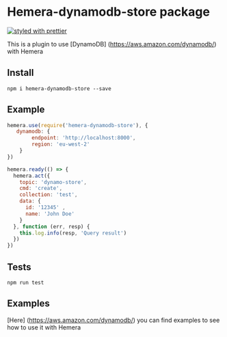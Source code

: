 # Hemera-dynamodb-store package

[![styled with prettier](https://img.shields.io/badge/styled_with-prettier-ff69b4.svg)](#badge)

This is a plugin to use [DynamoDB] (https://aws.amazon.com/dynamodb/) with Hemera 

## Install

```
npm i hemera-dynamodb-store --save
```

## Example

```js
hemera.use(require('hemera-dynamodb-store'), {
   dynamodb: {
        endpoint: 'http://localhost:8000',
        region: 'eu-west-2'
    }
})

hemera.ready(() => {
  hemera.act({
    topic: 'dynamo-store',
    cmd: 'create',
    collection: 'test',
    data: {
      id: '12345' , 
      name: 'John Doe'
    }
  }, function (err, resp) {
    this.log.info(resp, 'Query result')
  })
})

```

## Tests

```
npm run test
```

## Examples

[Here] (https://aws.amazon.com/dynamodb/) you can find examples to see how to use it with Hemera 